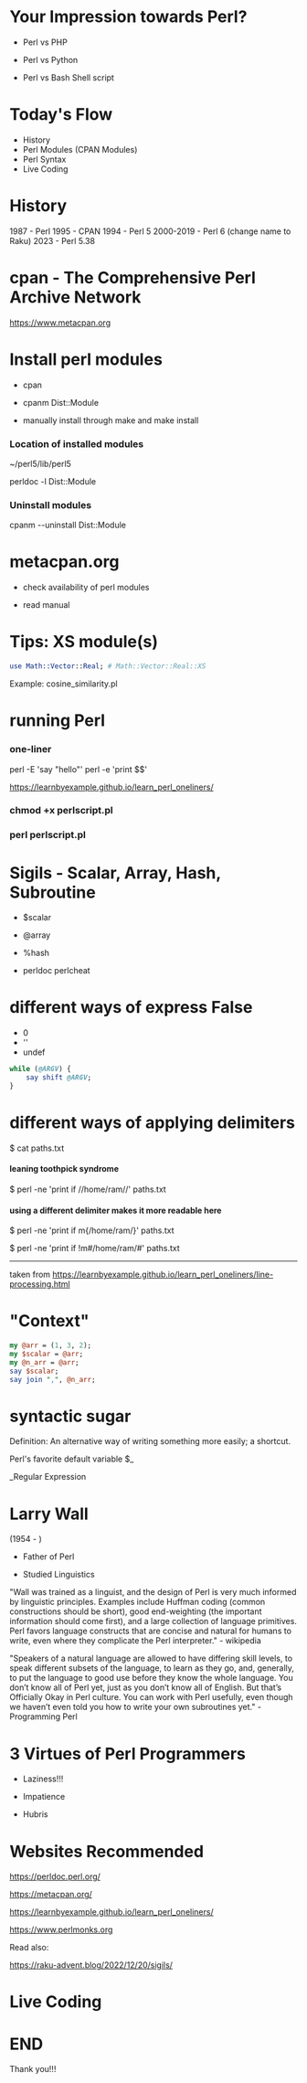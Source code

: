 # Your Impression towards Perl?

* Perl vs PHP

* Perl vs Python

* Perl vs Bash Shell script

# Today's Flow
* History
* Perl Modules (CPAN Modules)
* Perl Syntax
* Live Coding

# History
1987 - Perl
1995 - CPAN
1994 - Perl 5
2000-2019 - Perl 6 (change name to Raku) 
2023 - Perl 5.38

# cpan - The Comprehensive Perl Archive Network

https://www.metacpan.org

# Install perl modules 

* cpan

* cpanm Dist::Module

* manually install through make and make install

### Location of installed modules

~/perl5/lib/perl5

perldoc -l Dist::Module

### Uninstall modules

cpanm --uninstall Dist::Module

# metacpan.org
* check availability of perl modules

* read manual

# Tips: XS module(s)
``` perl
use Math::Vector::Real; # Math::Vector::Real::XS
```

Example: cosine_similarity.pl

# running Perl

### one-liner
perl -E 'say "hello"'
perl -e 'print $$'

https://learnbyexample.github.io/learn_perl_oneliners/

### chmod +x perlscript.pl

### perl perlscript.pl

# Sigils - Scalar, Array, Hash, Subroutine
* $scalar
* @array
* %hash

* perldoc perlcheat


# different ways of express False
* 0
* ''
* undef

``` perl
while (@ARGV) {
    say shift @ARGV;
}
```

# different ways of applying delimiters
$ cat paths.txt

#### leaning toothpick syndrome
$ perl -ne 'print if /\/home\/ram\//' paths.txt

#### using a different delimiter makes it more readable here
$ perl -ne 'print if m{/home/ram/}' paths.txt

$ perl -ne 'print if !m#/home/ram/#' paths.txt

---
taken from https://learnbyexample.github.io/learn_perl_oneliners/line-processing.html

# "Context"
``` perl
my @arr = (1, 3, 2);
my $scalar = @arr;
my @n_arr = @arr;
say $scalar;
say join ",", @n_arr;
```
# syntactic sugar

Definition: An alternative way of writing something more easily; a shortcut.

Perl's favorite default variable $_

_Regular Expression

# Larry Wall
(1954 - )

* Father of Perl

* Studied Linguistics

"Wall was trained as a linguist, and the design of Perl is very much informed by linguistic principles. Examples include Huffman coding (common constructions should be short), good end-weighting (the important information should come first), and a large collection of language primitives. Perl favors language constructs that are concise and natural for humans to write, even where they complicate the Perl interpreter." - wikipedia

"Speakers of a natural language are allowed to have differing skill levels, to speak different subsets of the language, to learn as they go, and, generally, to put the language to good use before they know the whole language. You don’t know all of Perl yet, just as you don’t know all of English. But that’s Officially Okay in Perl culture. You can work with Perl usefully, even though we haven’t even told you how to write your own subroutines yet." - Programming Perl

# 3 Virtues of Perl Programmers
* Laziness!!!

* Impatience

* Hubris

# Websites Recommended

https://perldoc.perl.org/

https://metacpan.org/

https://learnbyexample.github.io/learn_perl_oneliners/

https://www.perlmonks.org

Read also:

https://raku-advent.blog/2022/12/20/sigils/

# Live Coding

# END

Thank you!!!
